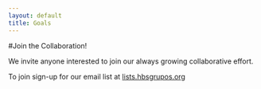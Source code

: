 ```yaml
---
layout: default
title: Goals
---
```

#Join the Collaboration!

We invite anyone interested to join our always growing collaborative effort.

To join sign-up for our email list at [lists.hbsgrupos.org](http://lists.hbsgrupos.org)
